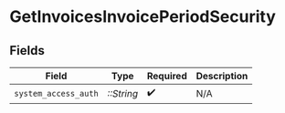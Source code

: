 # GetInvoicesInvoicePeriodSecurity


## Fields

| Field                | Type                 | Required             | Description          |
| -------------------- | -------------------- | -------------------- | -------------------- |
| `system_access_auth` | *::String*           | :heavy_check_mark:   | N/A                  |